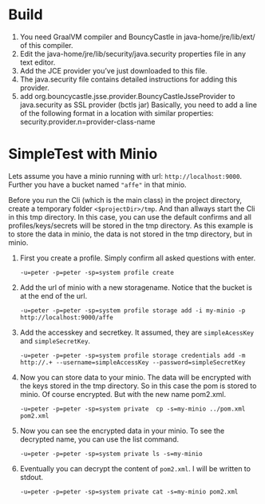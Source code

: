 # Build
1. You need GraalVM compiler and BouncyCastle in java-home/jre/lib/ext/ of this compiler.
1. Edit the java-home/jre/lib/security/java.security properties file in any text editor. 
1. Add the JCE provider you’ve just downloaded to this file.
1. The java.security file contains detailed instructions for adding this provider.
1. add org.bouncycastle.jsse.provider.BouncyCastleJsseProvider to java.security as SSL provider (bctls jar) 
Basically, you need to add a line of the following format in a location with similar properties:
security.provider.n=provider-class-name

# SimpleTest with Minio
Lets assume you have a minio running with url: <code>http://localhost:9000</code>.
Further you have a bucket named <code>"affe"</code> in that minio.

Before you run the Cli (which is the main class) in the project directory, create a temporary folder <code><$projectDir>/tmp</code>.
And than allways start the Cli in this tmp directory. In this case, you can use the default confirms and all profiles/keys/secrets will be stored in the tmp directory. As this example is to store the data in minio, the data is not stored in the tmp directory, but in minio.

1. First you create a profile. Simply confirm all asked questions with enter.
    ```
    -u=peter -p=peter -sp=system profile create
    ```
1. Add the url of minio with a new storagename. Notice that the bucket is at the end of the url.
    ```
    -u=peter -p=peter -sp=system profile storage add -i my-minio -p http://localhost:9000/affe
    ```

1. Add the accesskey and secretkey. It assumed, they are <code>simpleAcessKey</code> and <code>simpleSecretKey</code>.
    ```
    -u=peter -p=peter -sp=system profile storage credentials add -m http://.+ --username=simpleAccessKey --password=simpleSecretKey
    ```
 
1. Now you can store data to your minio. The data will be encrypted with the keys stored in the tmp directory.
   So in this case the pom is stored to minio. Of course encrypted. But with the new name pom2.xml. 
    ```
    -u=peter -p=peter -sp=system private  cp -s=my-minio ../pom.xml pom2.xml
    ```

1. Now you can see the encrypted data in your minio. To see the decrypted name, you can use the list command.    
    ```
    -u=peter -p=peter -sp=system private ls -s=my-minio
    ```
    
1. Eventually you can decrypt the content of <code>pom2.xml</code>. I will be written to stdout.    
    ```
    -u=peter -p=peter -sp=system private cat -s=my-minio pom2.xml
    ```
       
